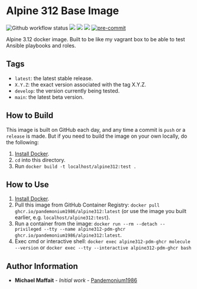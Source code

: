 # Alpine 312 Base Image

![Github workflow status](https://github.com/Pandemonium1986/docker-alpine312/workflows/docker/badge.svg)
![](https://img.shields.io/github/release/Pandemonium1986/docker-alpine312)
![](https://img.shields.io/github/release-date/Pandemonium1986/docker-alpine312)
![](https://img.shields.io/github/license/Pandemonium1986/docker-alpine312)
[![pre-commit](https://img.shields.io/badge/pre--commit-enabled-brightgreen?logo=pre-commit&logoColor=white)](https://github.com/pre-commit/pre-commit)

Alpine 3.12 docker image. Built to be like my vagrant box to be able to test Ansible playbooks and roles.

## Tags

-   `latest`: the latest stable release.
-   `X.Y.Z`: the exact version associated with the tag X.Y.Z.
-   `develop`: the version currently being tested.
-   `main`: the latest beta version.

## How to Build

This image is built on GitHub each day, and any time a commit is `push` or a `release` is made. But if you need to build the image on your own locally, do the following:

1.  [Install Docker](https://docs.docker.com/engine/installation/).
2.  `cd` into this directory.
3.  Run `docker build -t localhost/alpine312:test .`

## How to Use

1.  [Install Docker](https://docs.docker.com/engine/installation/).
2.  Pull this image from GitHub Container Registry: `docker pull ghcr.io/pandemonium1986/alpine312:latest` (or use the image you built earlier, e.g. `localhost/alpine312:test`).
3.  Run a container from the image: `docker run --rm --detach --privileged --tty --name alpine312-pdm-ghcr ghcr.io/pandemonium1986/alpine312:latest`.
4. Exec cmd or interactive shell: `docker exec alpine312-pdm-ghcr molecule --version` or `docker exec --tty --interactive alpine312-pdm-ghcr bash`


## Author Information

-   **Michael Maffait** - _Initial work_ - [Pandemonium1986](https://github.com/Pandemonium1986)
